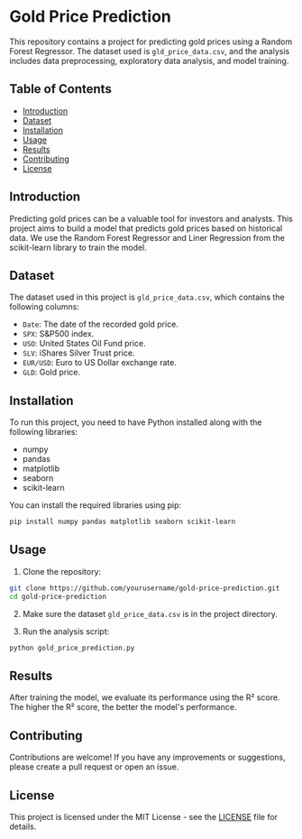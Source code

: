# Gold Price Prediction

This repository contains a project for predicting gold prices using a Random Forest Regressor. The dataset used is `gld_price_data.csv`, and the analysis includes data preprocessing, exploratory data analysis, and model training.

## Table of Contents

- [Introduction](#introduction)
- [Dataset](#dataset)
- [Installation](#installation)
- [Usage](#usage)
- [Results](#results)
- [Contributing](#contributing)
- [License](#license)

## Introduction

Predicting gold prices can be a valuable tool for investors and analysts. This project aims to build a model that predicts gold prices based on historical data. We use the Random Forest Regressor and Liner Regression from the scikit-learn library to train the model.

## Dataset

The dataset used in this project is `gld_price_data.csv`, which contains the following columns:

- `Date`: The date of the recorded gold price.
- `SPX`: S&P500 index.
- `USO`: United States Oil Fund price.
- `SLV`: iShares Silver Trust price.
- `EUR/USD`: Euro to US Dollar exchange rate.
- `GLD`: Gold price.

## Installation

To run this project, you need to have Python installed along with the following libraries:

- numpy
- pandas
- matplotlib
- seaborn
- scikit-learn

You can install the required libraries using pip:

```sh
pip install numpy pandas matplotlib seaborn scikit-learn
```

## Usage

1. Clone the repository:

```sh
git clone https://github.com/yourusername/gold-price-prediction.git
cd gold-price-prediction
```

2. Make sure the dataset `gld_price_data.csv` is in the project directory.

3. Run the analysis script:

```sh
python gold_price_prediction.py
```

## Results

After training the model, we evaluate its performance using the R² score. The higher the R² score, the better the model's performance.

## Contributing

Contributions are welcome! If you have any improvements or suggestions, please create a pull request or open an issue.

## License

This project is licensed under the MIT License - see the [LICENSE](LICENSE) file for details.
